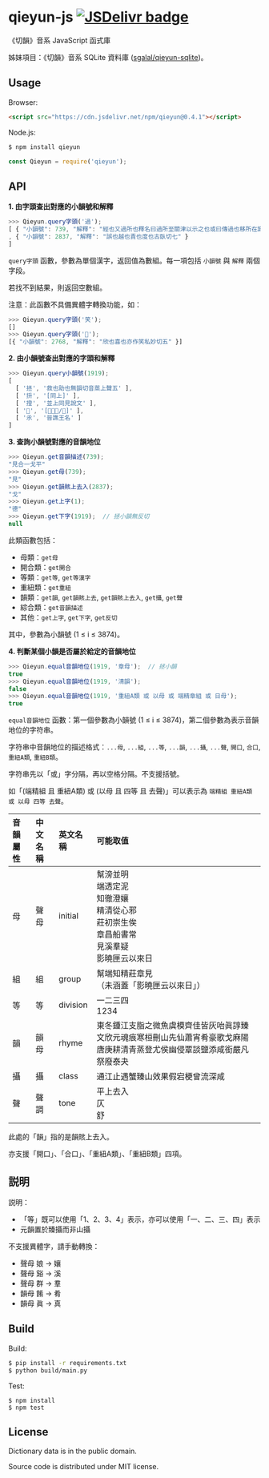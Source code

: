 # qieyun-js [![JSDelivr badge](https://data.jsdelivr.com/v1/package/npm/qieyun/badge)](https://www.jsdelivr.com/package/npm/qieyun)

《切韻》音系 JavaScript 函式庫

姊妹項目：《切韻》音系 SQLite 資料庫 \([sgalal/qieyun-sqlite](https://github.com/sgalal/qieyun-sqlite)\)。

## Usage

Browser:

```html
<script src="https://cdn.jsdelivr.net/npm/qieyun@0.4.1"></script>
```

Node.js:

```sh
$ npm install qieyun
```

```javascript
const Qieyun = require('qieyun');
```

## API

**1. 由字頭查出對應的小韻號和解釋**

```javascript
>>> Qieyun.query字頭('過');
[ { "小韻號": 739, "解釋": "經也又過所也釋名曰過所至關津以示之也或曰傳過也移所在識以爲信也亦姓風俗通云過國夏諸侯後因爲氏漢有兖州刺史過栩" }
, { "小韻號": 2837, "解釋": "誤也越也責也度也古臥切七" }
]
```

`query字頭` 函數，參數為單個漢字，返回值為數組。每一項包括 `小韻號` 與 `解釋` 兩個字段。

若找不到結果，則返回空數組。

注意：此函數不具備異體字轉換功能，如：

```javascript
>>> Qieyun.query字頭('笑');
[]
>>> Qieyun.query字頭('𥬇');
[{ "小韻號": 2768, "解釋": "欣也喜也亦作笑私妙切五" }]
```

**2. 由小韻號查出對應的字頭和解釋**

```javascript
>>> Qieyun.query小韻號(1919);
[
  [ '拯', '救也助也無韻切音蒸上聲五' ],
  [ '抍', '[同上]' ],
  [ '撜', '並上同見說文' ],
  [ '𨋬', '[⿱氶車/𨋬]' ],
  [ '氶', '晉譙王名' ]
]
```

**3. 查詢小韻號對應的音韻地位**

```javascript
>>> Qieyun.get音韻描述(739);
"見合一戈平"
>>> Qieyun.get母(739);
"見"
>>> Qieyun.get韻賅上去入(2837);
"戈"
>>> Qieyun.get上字(1);
"德"
>>> Qieyun.get下字(1919);  // 拯小韻無反切
null
```

此類函數包括：

* 母類：`get母`
* 開合類：`get開合`
* 等類：`get等`, `get等漢字`
* 重紐類：`get重紐`
* 韻類：`get韻`, `get韻賅上去`, `get韻賅上去入`, `get攝`, `get聲`
* 綜合類：`get音韻描述`
* 其他：`get上字`, `get下字`, `get反切`

其中，參數為小韻號 (1 ≤ i ≤ 3874)。

**4. 判斷某個小韻是否屬於給定的音韻地位**

```javascript
>>> Qieyun.equal音韻地位(1919, '章母');  // 拯小韻
true
>>> Qieyun.equal音韻地位(1919, '清韻');
false
>>> Qieyun.equal音韻地位(1919, '重紐A類 或 以母 或 端精章組 或 日母');
true
```

`equal音韻地位` 函數：第一個參數為小韻號 (1 ≤ i ≤ 3874)，第二個參數為表示音韻地位的字符串。

字符串中音韻地位的描述格式：`...母`, `...組`, `...等`, `...韻`, `...攝`, `...聲`, `開口`, `合口`, `重紐A類`, `重紐B類`。

字符串先以「或」字分隔，再以空格分隔。不支援括號。

如「(端精組 且 重紐A類) 或 (以母 且 四等 且 去聲)」可以表示為 `端精組 重紐A類 或 以母 四等 去聲`。

| 音韻屬性 | 中文名稱 | 英文名稱 | 可能取值 |
| :- | :- | :- | :- |
| 母 | 聲母 | initial | 幫滂並明<br/>端透定泥<br/>知徹澄孃<br/>精清從心邪<br/>莊初崇生俟<br/>章昌船書常<br/>見溪羣疑<br/>影曉匣云以來日 |
| 組 | 組 | group | 幫端知精莊章見<br/>（未涵蓋「影曉匣云以來日」） |
| 等 | 等 | division | 一二三四<br/>1234 |
| 韻 | 韻母 | rhyme | 東冬鍾江支脂之微魚虞模齊佳皆灰咍眞諄臻文欣元魂痕寒桓刪山先仙蕭宵肴豪歌戈麻陽唐庚耕清青蒸登尤侯幽侵覃談鹽添咸銜嚴凡祭廢泰夬 |
| 攝 | 攝 | class | 通江止遇蟹臻山效果假宕梗曾流深咸 |
| 聲 | 聲調 | tone | 平上去入<br/>仄<br/>舒 |

此處的「韻」指的是韻賅上去入。

亦支援「開口」、「合口」、「重紐A類」、「重紐B類」四項。

## 説明

説明：

* 「等」既可以使用「1、2、3、4」表示，亦可以使用「一、二、三、四」表示
* 元韻置於臻攝而非山攝

不支援異體字，請手動轉換：

* 聲母 娘 -> 孃
* 聲母 谿 -> 溪
* 聲母 群 -> 羣
* 韻母 餚 -> 肴
* 韻母 眞 -> 真

## Build

Build:

```sh
$ pip install -r requirements.txt
$ python build/main.py
```

Test:

```
$ npm install
$ npm test
```

## License

Dictionary data is in the public domain.

Source code is distributed under MIT license.
